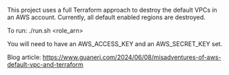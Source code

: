 This project uses a full Terraform approach to destroy the default VPCs in an AWS account. Currently, all default enabled regions are destroyed.

To run:
./run.sh <role_arn>

You will need to have an AWS_ACCESS_KEY and an AWS_SECRET_KEY set.

Blog article: https://www.guaneri.com/2024/06/08/misadventures-of-aws-default-vpc-and-terraform
